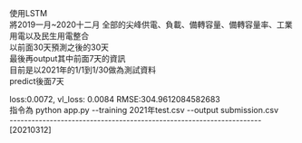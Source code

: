 使用LSTM  
將2019一月~2020十二月 
全部的尖峰供電、負載、備轉容量、備轉容量率、工業用電以及民生用電整合  
以前面30天預測之後的30天  
最後再output其中前面7天的資訊  
目前是以2021年的1/1到1/30做為測試資料  
predict後面7天 

loss:0.0072, vl_loss: 0.0084  RMSE:304.9612084582683   
指令為 python app.py --training 2021年test.csv --output submission.csv    
---------------------------------------------------------------------[20210312]

